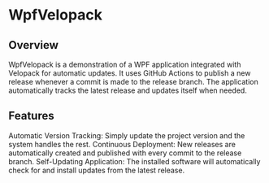 
# WpfVelopack
## Overview
WpfVelopack is a demonstration of a WPF application integrated with Velopack for automatic updates. It uses GitHub Actions to publish a new release whenever a commit is made to the release branch. The application automatically tracks the latest release and updates itself when needed.

## Features
Automatic Version Tracking: Simply update the project version and the system handles the rest.
Continuous Deployment: New releases are automatically created and published with every commit to the release branch.
Self-Updating Application: The installed software will automatically check for and install updates from the latest release.
